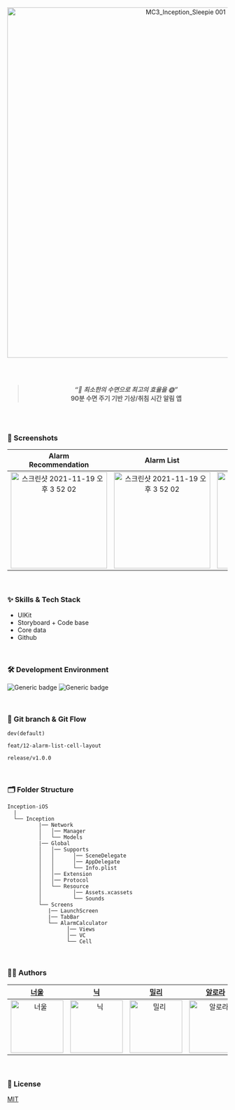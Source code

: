 
<br/>
<br/>

<div align="center"> 
  
<img width="800" alt="MC3_Inception_Sleepie 001" src="https://user-images.githubusercontent.com/51108729/182498112-197f6815-1294-49bd-add9-4d5e8752fd5b.jpeg">
  
<br/><br/>

> _**“🌙 최소한의 수면으로 최고의 효율을 🌞”**_ <br/>
> **90분 수면 주기 기반 기상/취침 시간 알림 앱**

  
</div>

<br/>
<br/>


### 📱 Screenshots

<div align="center"> 

| Alarm<br/>Recommendation | Alarm List | Sleep Tracker | Alarm Clock |
|:---:|:---:|:---:|:---:|
|<img width="220" alt="스크린샷 2021-11-19 오후 3 52 02" src="https://user-images.githubusercontent.com/51108729/182510308-dda4c150-8cfe-4b73-80ce-8be2c6aa3000.png">|<img width="220" alt="스크린샷 2021-11-19 오후 3 52 02" src="https://user-images.githubusercontent.com/51108729/182509756-4440dae5-b4f5-47d0-83d8-57c11d69c312.png">|<img width="220" alt="스크린샷 2021-11-19 오후 3 52 02" src="https://user-images.githubusercontent.com/51108729/182510549-86ba7b01-f82a-4e1a-a909-6a3daadd5ce0.png">|<img width="220" alt="스크린샷 2021-11-19 오후 3 52 02" src="https://user-images.githubusercontent.com/51108729/182510556-8b785b68-f882-4eba-979a-7f7741addd9f.png">| 

</div>

<br/>

### :sparkles: Skills & Tech Stack
* UIKit
* Storyboard + Code base
* Core data
* Github

<br/>

### 🛠 Development Environment

![Generic badge](https://img.shields.io/badge/iOS-15.0+-lightgrey.svg) ![Generic badge](https://img.shields.io/badge/Xcode-13.3-blue.svg)

<br/>

### 🔀 Git branch & Git Flow

```
dev(default)

feat/12-alarm-list-cell-layout

release/v1.0.0
```
<br/>

### 🗂 Folder Structure

```
Inception-iOS
  |
  └── Inception
          |── Network
          │   │── Manager
          │   └── Models
          |── Global
          │   │── Supports
          │   │      │── SceneDelegate
          │   │      │── AppDelegate
          │   │      └── Info.plist
          │   │── Extension
          │   │── Protocol
          │   └── Resource
          │          │── Assets.xcassets
          │          └── Sounds
          └── Screens 
             |── LaunchScreen
             |── TabBar
             └── AlarmCalculator
                   │── Views
                   │── VC
                   └── Cell
```

<br/>

  
### 🧑‍💻 Authors

<div align="center"> 
  
| [너울](https://github.com/pppaper) | [닉](https://github.com/tea-hkim) | [밀리](https://github.com/jinccc97) | [알로라](https://github.com/compuTasha) | [에이버리](https://github.com/chaneeii) | [태니](https://github.com/taehyeonk) |
|:---:|:---:|:---:|:---:|:---:|:---:|
|<img width="120" alt="너울" src="https://avatars.githubusercontent.com/u/103012106?v=4">|<img width="120" alt="닉" src="https://avatars.githubusercontent.com/u/81206228?v=4">|<img width="120" alt="밀리" src="https://avatars.githubusercontent.com/u/61951603?v=4">|<img width="120" alt="알로라" src="https://avatars.githubusercontent.com/u/51108729?v=4">|<img width="120" alt="에이버리" src="https://avatars.githubusercontent.com/u/63157395?v=4">|<img width="120" alt="태니" src="https://avatars.githubusercontent.com/u/29690062?v=4">|

  
</div>

<br/>

### :lock_with_ink_pen: License

[MIT](https://choosealicense.com/licenses/mit/)
